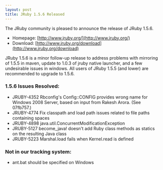 ```yaml
---
layout: post
title: JRuby 1.5.6 Released
---
```

The JRuby community is pleased to announce the release of JRuby 1.5.6.

- Homepage: [http://www.jruby.org/](http://www.jruby.org/)
- Download: [http://www.jruby.org/download](http://www.jruby.org/download)

JRuby 1.5.6 is a minor follow-up release to address problems with mirroring
of 1.5.5 in maven, update to 1.0.3 of jruby native launcher, and a few 
undesirable issues in windows.  All users of JRuby 1.5.5 (and lower)
are recommended to upgrade to 1.5.6.

### 1.5.6 Issues Resolved:
- JRUBY-4352 Rbconfig's Config::CONFIG provides wrong name for Windows 2008 Server, based on input from Rakesh Arora. (See 07fb757.)
- JRUBY-4774 Fix classpath and load path issues related to file paths containing spaces
- JRUBY-4898 java.util.ConcurrentModificationException 			
- JRUBY-5127 become_java! doesn't add Ruby class methods as statics on the resulting Java class
- JRUBY-5223 Marshal.load fails when Kernel.read is defined

### Not in our tracking system:
- ant.bat should be specified on Windows


